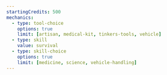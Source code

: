 ```yaml
---
startingCredits: 500
mechanics:
  - type: tool-choice
    options: true
    limit: [artisan, medical-kit, tinkers-tools, vehicle]
  - type: skill
    value: survival
  - type: skill-choice
    options: true
    limit: [medicine, science, vehicle-handling]
---
```

